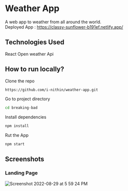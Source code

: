 # Weather App
A web app to weather from all around the world.<br/>
Deployed App : https://classy-sunflower-b191ef.netlify.app/

## Technologies Used
React
Open weather Api

## How to run locally?
Clone the repo
```bash
https://github.com/i-nithin/weather-app.git
```
Go to project directory
```bash
cd breaking-bad
```
Install dependencies
```bash
npm install
```
Rut the App
```bash
npm start
```

## Screenshots
### Landing Page

![Screenshot 2022-08-29 at 5 59 24 PM](https://user-images.githubusercontent.com/97078688/187201430-e79853bd-eecc-48ce-99c1-f82116daeb7e.png)






